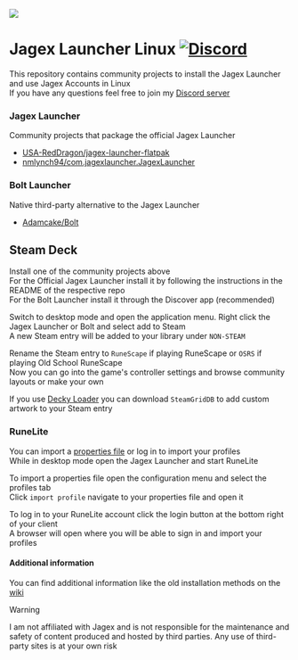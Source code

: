 ![](https://runescape.wiki/images/thumb/Jagex_Launcher_icon.png/128px-Jagex_Launcher_icon.png)
# Jagex Launcher Linux [![Discord](https://img.shields.io/discord/828918474784768010)](https://discord.gg/aX7GT2Mkdu)

This repository contains community projects to install the Jagex Launcher and use Jagex Accounts in Linux     
If you have any questions feel free to join my [Discord server](https://discord.gg/aX7GT2Mkdu)  

### Jagex Launcher

Community projects that package the official Jagex Launcher   

* [USA-RedDragon/jagex-launcher-flatpak](https://github.com/USA-RedDragon/jagex-launcher-flatpak)
* [nmlynch94/com.jagexlauncher.JagexLauncher](https://github.com/nmlynch94/com.jagexlauncher.JagexLauncher)

### Bolt Launcher

Native third-party alternative to the Jagex Launcher

* [Adamcake/Bolt](https://bolt.adamcake.com)


## Steam Deck
Install one of the community projects above  
For the Official Jagex Launcher install it by following the instructions in the README of the respective repo  
For the Bolt Launcher install it through the Discover app (recommended)  

Switch to desktop mode and open the application menu. Right click the Jagex Launcher or Bolt and select add to Steam  
A new Steam entry will be added to your library under `NON-STEAM`  

Rename the Steam entry to `RuneScape` if playing RuneScape or `OSRS` if playing Old School RuneScape  
Now you can go into the game's controller settings and browse community layouts or make your own   

If you use [Decky Loader](https://github.com/SteamDeckHomebrew/decky-loader) you can download `SteamGridDB` to add custom artwork to your Steam entry  

### RuneLite

You can import a [properties file](https://github.com/TormStorm/jagex-launcher-linux/blob/main/resources/steamdeck-settings.properties) or log in to import your profiles  
While in desktop mode open the Jagex Launcher and start RuneLite  

To import a properties file open the configuration menu and select the profiles tab  
Click `import profile` navigate to your properties file and open it  

To log in to your RuneLite account click the login button at the bottom right of your client  
A browser will open where you will be able to sign in and import your profiles  

#### Additional information

You can find additional information like the old installation methods on the [wiki](https://github.com/TormStorm/jagex-launcher-linux/wiki)


> [!WARNING]  
> I am not affiliated with Jagex and is not responsible for the maintenance and safety of content produced and hosted by third parties. Any use of third-party sites is at your own risk
